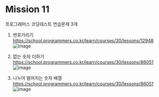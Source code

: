 # Mission 11

프로그래머스 코딩테스트 연습문제 3개 

1. 번호가리기 
https://school.programmers.co.kr/learn/courses/30/lessons/12948
![image](https://user-images.githubusercontent.com/78632299/180460294-d7b01d89-0324-4f8c-84f9-446a4bc96d20.png)

2. 없는 숫자 더하기
https://school.programmers.co.kr/learn/courses/30/lessons/86051
![image](https://user-images.githubusercontent.com/78632299/180465534-ef31dd93-d52e-4d1b-93a3-34091458de7a.png)

3. 나누어 떨어지는 숫자 배열
https://school.programmers.co.kr/learn/courses/30/lessons/86051
![image](https://user-images.githubusercontent.com/78632299/180471089-f639ca41-76c5-4fbc-b4b8-03e0dfb2ee17.png)